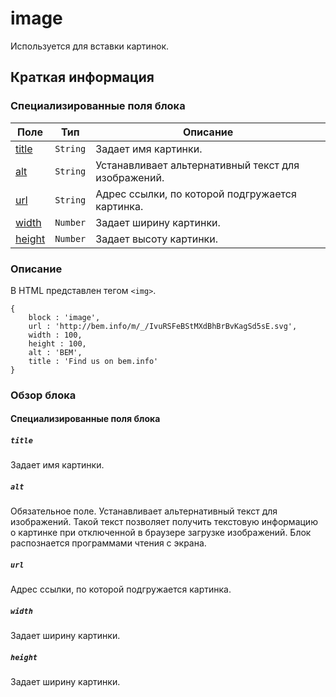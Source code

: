 # image

Используется для вставки картинок.

## Краткая информация

### Специализированные поля блока

| Поле | Тип | Описание |
| ---- | --- | -------- |
| <a href=#title>title</a> | <code>String</code> | Задает имя картинки. |
| <a href=#alt>alt</a> | <code>String</code> | Устанавливает альтернативный текст для изображений. |
| <a href=#url>url</a> | <code>String</code> | Адрес ссылки, по которой подгружается картинка. |
| <a href=#width>width</a> | <code>Number</code> | Задает ширину картинки. |
| <a href=#height>height</a> | <code>Number</code> | Задает высоту картинки. |

### Описание

В HTML представлен тегом `<img>`.

```bemjson
{
    block : 'image',
    url : 'http://bem.info/m/_/IvuRSFeBStMXdBhBrBvKagSd5sE.svg',
    width : 100,
    height : 100,
    alt : 'BEM',
    title : 'Find us on bem.info'
}
```

### Обзор блока

#### Специализированные поля блока

<a name="title"></a>
##### `title`

Задает имя картинки.

<a name="alt"></a>
##### `alt`

Обязательное поле. Устанавливает альтернативный текст для изображений. Такой текст позволяет получить текстовую информацию о картинке при отключенной в браузере загрузке изображений. Блок распознается программами чтения с экрана.

<a name="url"></a>
##### `url`

Адрес ссылки, по которой подгружается картинка.

<a name="width"></a>
##### `width`

Задает ширину картинки.

<a name="height"></a>
##### `height`

Задает ширину картинки.
